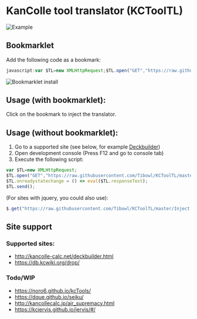 # KanColle tool translator (KCToolTL)
![Example](https://i.imgur.com/xoZcP4w.png)

## Bookmarklet
Add the following code as a bookmark:
```js
javascript:var $TL=new XMLHttpRequest;$TL.open("GET","https://raw.githubusercontent.com/Tibowl/KCToolTL/master/Inject.js?v="+new Date().getTime());$TL.onreadystatechange=()=>eval($TL.responseText);$TL.send();
```

![Bookmarklet install](https://i.imgur.com/k8cYCuq.png)
## Usage (with bookmarklet):
Click on the bookmark to inject the translator.

## Usage (without bookmarklet):
1. Go to a supported site (see below, for example [Deckbuilder](http://kancolle-calc.net/deckbuilder.html))
2. Open development console (Press F12 and go to console tab)
3. Execute the following script:
```js
var $TL=new XMLHttpRequest;
$TL.open("GET","https://raw.githubusercontent.com/Tibowl/KCToolTL/master/Inject.js?v="+new Date().getTime());
$TL.onreadystatechange = () => eval($TL.responseText);
$TL.send();
```

(For sites with jquery, you could also use):
```js
$.get("https://raw.githubusercontent.com/Tibowl/KCToolTL/master/Inject.js?v="+new Date().getTime(), eval)
```

## Site support
### Supported sites:
- http://kancolle-calc.net/deckbuilder.html
- https://db.kcwiki.org/drop/

### Todo/WIP
- https://noro6.github.io/kcTools/
- https://dque.github.io/seiku/
- http://kancollecalc.jp/air_supremacy.html
- https://kcjervis.github.io/jervis/#/